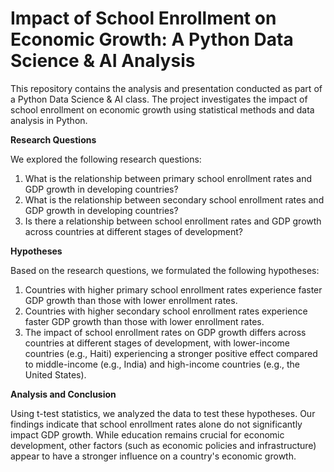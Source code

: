 # Impact of School Enrollment on Economic Growth: A Python Data Science & AI Analysis
This repository contains the analysis and presentation conducted as part of a Python Data Science & AI class. The project investigates the impact of school enrollment on economic growth using statistical methods and data analysis in Python.

**Research Questions**

We explored the following research questions:
1. What is the relationship between primary school enrollment rates and GDP growth in developing countries?
2. What is the relationship between secondary school enrollment rates and GDP growth in developing countries?
3. Is there a relationship between school enrollment rates and GDP growth across countries at different stages of development?

**Hypotheses**

Based on the research questions, we formulated the following hypotheses:
1. Countries with higher primary school enrollment rates experience faster GDP growth than those with lower enrollment rates.
2. Countries with higher secondary school enrollment rates experience faster GDP growth than those with lower enrollment rates.
3. The impact of school enrollment rates on GDP growth differs across countries at different stages of development, with lower-income countries (e.g., Haiti) experiencing a stronger positive effect compared to middle-income (e.g., India) and high-income countries (e.g., the United States).

**Analysis and Conclusion**

Using t-test statistics, we analyzed the data to test these hypotheses. Our findings indicate that school enrollment rates alone do not significantly impact GDP growth. While education remains crucial for economic development, other factors (such as economic policies and infrastructure) appear to have a stronger influence on a country's economic growth.
